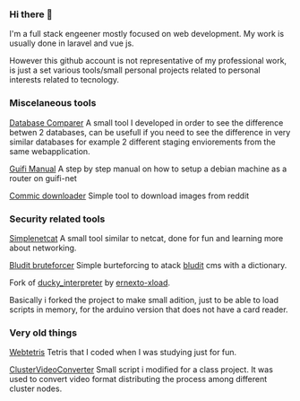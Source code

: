 ### Hi there 👋

I'm a full stack engeener mostly focused on web development. My work is usually done in laravel and vue js.

However this github account is not representative of my professional work, is just a set various tools/small personal projects related to personal interests related to tecnology.

### Miscelaneous tools
[Database Comparer](https://github.com/DCa23/dbcomparer) A small tool I developed in order to see the difference betwen 2 databases, can be usefull if you need to see the difference in very similar databases for example 2 different staging enviorements from the same webapplication.

[Guifi Manual](https://github.com/DCa23/Manual-Guifinet) A step by step manual on how to setup a debian machine as a router on guifi-net

[Commic downloader](https://github.com/DCa23/-redditcomicdownloader) Simple tool to download images from reddit

### Security related tools
[Simplenetcat](https://github.com/DCa23/simplenetcat/) A small tool similar to netcat, done for fun and learning more about networking.

[Bludit bruteforcer](https://github.com/DCa23/bludit_bruteforcer) Simple burteforcing to atack [bludit](https://www.bludit.com/) cms with a dictionary.

Fork of [ducky_interpreter](https://github.com/DCa23/ducky_interpreter) by [ernexto-xload](https://github.com/ernesto-xload).

Basically i forked the project to make small adition, just to be able to load scripts in memory, for the arduino version that does not have a card reader.

### Very old things
[Webtetris](https://github.com/DCa23/webtetris) Tetris that I coded when I was studying just for fun.

[ClusterVideoConverter](https://github.com/DCa23/ClusterVideoConvert) Small script i modified for a class project. It was used to convert video format distributing the process among different cluster nodes.
